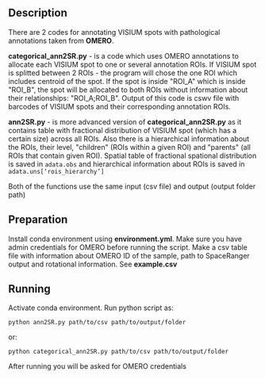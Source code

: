 ## Description

There are 2 codes for annotating VISIUM spots with pathological annotations taken from **OMERO**. 

**categorical_ann2SR.py** - is a code which uses OMERO annotations to allocate each VISIUM spot to one or several annotation ROIs. If VISIUM spot is splitted between 2 ROIs - the program will chose the one ROI which includes centroid of the spot. If the spot is inside "ROI_A" which is inside "ROI_B", the spot will be allocated to both ROIs without information about their relationships: "ROI_A;ROI_B". Output of this code is cswv file with barcodes of VISIUM spots and their corresponding annotation ROIs.

**ann2SR.py** - is more advanced version of **categorical_ann2SR.py** as it contains table with fractional distribution of VISIUM spot (which has a certain size) across all ROIs. Also there is a hierarchical information about the ROIs, their level, "children" (ROIs within a given ROI) and "parents" (all ROIs that contain given ROI). Spatial table of fractional spational distribution is saved in ```adata.obs``` and hierarchical information about ROIs is saved in ``` adata.uns[‘rois_hierarchy’] ```

Both of the functions use the same input (csv file) and output (output folder path)



## Preparation

Install conda environment using **environment.yml**. Make sure you have admin credentials for OMERO before running the script. Make a csv table file with information about OMERO ID of the sample, path to SpaceRanger output and rotational information. See **example.csv**


## Running

Activate conda environment. Run python script as:
```
python ann2SR.py path/to/csv path/to/output/folder 
```
or:
```
python categorical_ann2SR.py path/to/csv path/to/output/folder 
```

After running you will be asked for OMERO credentials
